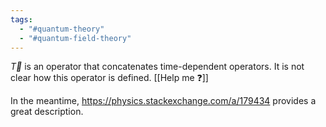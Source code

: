 ```yaml
---
tags:
  - "#quantum-theory"
  - "#quantum-field-theory"
---
```

$\overrightarrow{T}$ is an operator that concatenates time-dependent operators. It is not clear how this operator is defined. [[Help me ❓]]

In the meantime, https://physics.stackexchange.com/a/179434 provides a great description.